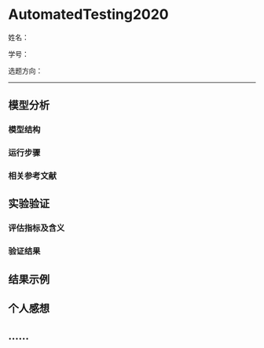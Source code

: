 # AutomatedTesting2020

姓名：

学号：

选题方向：

------

## 模型分析

### 模型结构

### 运行步骤

### 相关参考文献

## 实验验证

### 评估指标及含义

### 验证结果

## 结果示例

## 个人感想

## ……